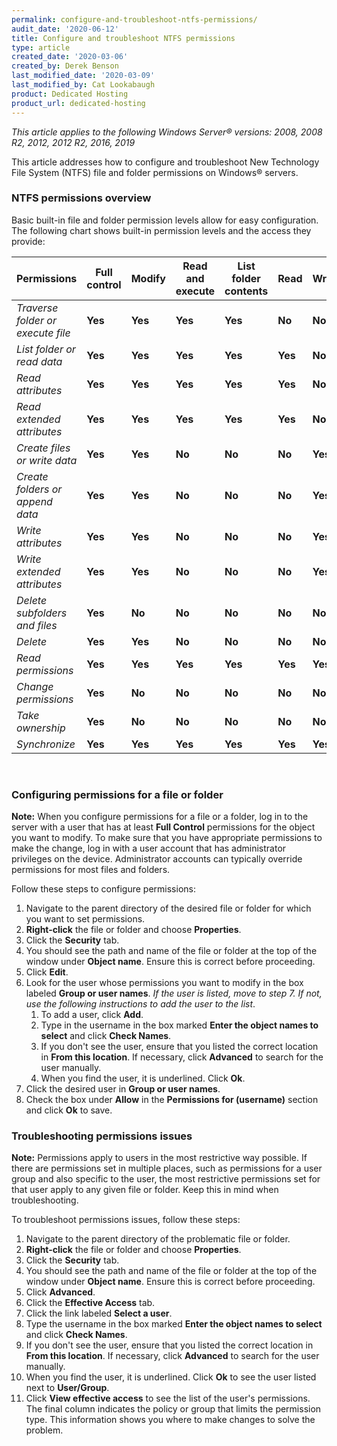 ```yaml
---
permalink: configure-and-troubleshoot-ntfs-permissions/
audit_date: '2020-06-12'
title: Configure and troubleshoot NTFS permissions
type: article
created_date: '2020-03-06'
created_by: Derek Benson
last_modified_date: '2020-03-09'
last_modified_by: Cat Lookabaugh
product: Dedicated Hosting
product_url: dedicated-hosting
---
```


*This article applies to the following Windows Server&reg; versions: 2008, 2008 R2, 2012, 2012 R2, 2016, 2019*

This article addresses how to configure and troubleshoot New Technology File System (NTFS) file and folder permissions on Windows&reg; servers.

### NTFS permissions overview

Basic built-in file and folder permission levels allow for easy configuration. The following chart
shows built-in permission levels and the access they provide:

| Permissions                      | Full control | Modify  | Read and execute | List folder contents | Read    | Write   |
| -------------------------------- | ------------ | ------- | ---------------- | -------------------- | ------- | ------- |
| *Traverse folder or execute file*| **Yes**      | **Yes** | **Yes**          | **Yes**              | **No**  | **No**  |
| *List folder or read data*	     | **Yes**      | **Yes** | **Yes**          | **Yes**              | **Yes** | **No**  |
| *Read attributes*                | **Yes**      | **Yes** | **Yes**          | **Yes**              | **Yes** | **No**  |
| *Read extended attributes*       | **Yes**      | **Yes** | **Yes**          | **Yes**              | **Yes** | **No**  |
| *Create files or write data*	  | **Yes**      | **Yes** | **No**           | **No**               | **No**  | **Yes** |
| *Create folders or append data*  | **Yes**      | **Yes** | **No**           | **No**               | **No**  | **Yes** |
| *Write attributes*	              | **Yes**      | **Yes** | **No**           | **No**               | **No**  | **Yes** |
| *Write extended attributes*      | **Yes**      | **Yes** | **No**           | **No**               | **No**  | **Yes** |
| *Delete subfolders and files*    | **Yes**      | **No**  | **No**           | **No**               | **No**  | **No**  |
| *Delete*                         | **Yes**      | **Yes** | **No**           | **No**               | **No**  | **No**  |
| *Read permissions*	              | **Yes**      | **Yes** | **Yes**          | **Yes**              | **Yes** | **Yes** |
| *Change permissions*	           | **Yes**      | **No**  | **No**           | **No**               | **No**  | **No**  |
| *Take ownership*	              | **Yes**      | **No**  | **No**           | **No**               | **No**  | **No**  |
| *Synchronize*                    | **Yes**      | **Yes** | **Yes**          | **Yes**              | **Yes** | **Yes** |

<br />

### Configuring permissions for a file or folder

**Note:** When you configure permissions for a file or a folder, log in to the server with a user that
has at least **Full Control** permissions for the object you want to modify. To make sure that you have
appropriate permissions to make the change, log in with a user account that has administrator privileges
on the device. Administrator accounts can typically override permissions for most files and folders.

Follow these steps to configure permissions:

1. Navigate to the parent directory of the desired file or folder for which you want to set permissions.
2. **Right-click** the file or folder and choose **Properties**.
3. Click the **Security** tab.
4. You should see the path and name of the file or folder at the top of the window under **Object name**.
   Ensure this is correct before proceeding.
5. Click **Edit**.
6. Look for the user whose permissions you want to modify in the box labeled **Group or user names**.
   *If the user is listed, move to step 7. If not, use the following instructions to add the user to the list*.
    1. To add a user, click **Add**.
    2. Type in the username in the box marked **Enter the object names to select** and click **Check Names**. 
    3. If you don't see the user, ensure that you listed the correct location in **From this location**.
       If necessary, click **Advanced** to search for the user manually.
    4. When you find the user, it is underlined. Click **Ok**.
7. Click the desired user in **Group or user names**.
8. Check the box under **Allow** in the **Permissions for (username)** section and click **Ok** to save.

### Troubleshooting permissions issues

**Note:** Permissions apply to users in the most restrictive way possible. If there are permissions set
in multiple places, such as permissions for a user group and also specific to the user, the most
restrictive permissions set for that user apply to any given file or folder. Keep this in mind when
troubleshooting.

To troubleshoot permissions issues, follow these steps:

1. Navigate to the parent directory of the problematic file or folder.
2. **Right-click** the file or folder and choose **Properties**.
3. Click the **Security** tab.
4. You should see the path and name of the file or folder at the top of the window under
   **Object name**. Ensure this is correct before proceeding.
5. Click **Advanced**.
6. Click the **Effective Access** tab.
7. Click the link labeled **Select a user**.
8. Type the username in the box marked **Enter the object names to select** and click **Check Names**. 
9. If you don't see the user, ensure that you listed the correct location in **From this location**.
   If necessary, click **Advanced** to search for the user manually.
10. When you find the user, it is underlined. Click **Ok** to see the user listed
    next to **User/Group**.
11. Click **View effective access** to see the list of the user's permissions. The final column
    indicates the policy or group that limits the permission type. This information shows you
    where to make changes to solve the problem.
